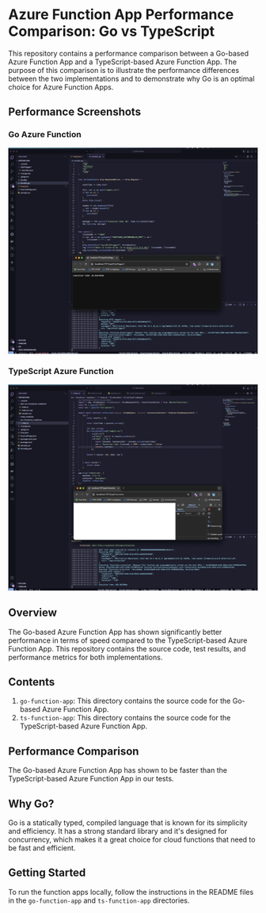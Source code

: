 # Azure Function App Performance Comparison: Go vs TypeScript

This repository contains a performance comparison between a Go-based Azure Function App and a TypeScript-based Azure Function App. The purpose of this comparison is to illustrate the performance differences between the two implementations and to demonstrate why Go is an optimal choice for Azure Function Apps.

## Performance Screenshots

### Go Azure Function

![Go Function Performance](gofunction/success-image.png)

### TypeScript Azure Function

![TypeScript Function Performance](tsfunction/success-image.png)

## Overview

The Go-based Azure Function App has shown significantly better performance in terms of speed compared to the TypeScript-based Azure Function App. This repository contains the source code, test results, and performance metrics for both implementations.

## Contents

1. `go-function-app`: This directory contains the source code for the Go-based Azure Function App.
2. `ts-function-app`: This directory contains the source code for the TypeScript-based Azure Function App.

## Performance Comparison

The Go-based Azure Function App has shown to be faster than the TypeScript-based Azure Function App in our tests.

## Why Go?

Go is a statically typed, compiled language that is known for its simplicity and efficiency. It has a strong standard library and it's designed for concurrency, which makes it a great choice for cloud functions that need to be fast and efficient.

## Getting Started

To run the function apps locally, follow the instructions in the README files in the `go-function-app` and `ts-function-app` directories.